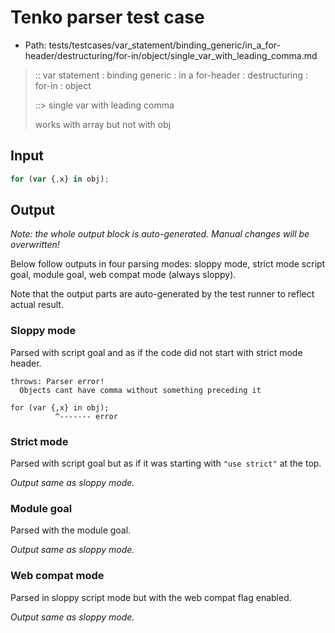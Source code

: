 # Tenko parser test case

- Path: tests/testcases/var_statement/binding_generic/in_a_for-header/destructuring/for-in/object/single_var_with_leading_comma.md

> :: var statement : binding generic : in a for-header : destructuring : for-in : object
>
> ::> single var with leading comma
>
> works with array but not with obj

## Input

`````js
for (var {,x} in obj);
`````

## Output

_Note: the whole output block is auto-generated. Manual changes will be overwritten!_

Below follow outputs in four parsing modes: sloppy mode, strict mode script goal, module goal, web compat mode (always sloppy).

Note that the output parts are auto-generated by the test runner to reflect actual result.

### Sloppy mode

Parsed with script goal and as if the code did not start with strict mode header.

`````
throws: Parser error!
  Objects cant have comma without something preceding it

for (var {,x} in obj);
          ^------- error
`````

### Strict mode

Parsed with script goal but as if it was starting with `"use strict"` at the top.

_Output same as sloppy mode._

### Module goal

Parsed with the module goal.

_Output same as sloppy mode._

### Web compat mode

Parsed in sloppy script mode but with the web compat flag enabled.

_Output same as sloppy mode._
